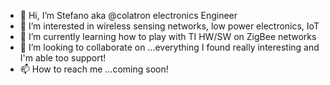- 👋 Hi, I’m Stefano aka @colatron electronics Engineer
- 👀 I’m interested in wireless sensing networks, low power electronics, IoT
- 🌱 I’m currently learning how to play with TI HW/SW on ZigBee networks 
- 💞️ I’m looking to collaborate on ...everything I found really interesting and I'm able too support!
- 📫 How to reach me ...coming soon!

<!---
colatron/colatron is a ✨ special ✨ repository because its `README.md` (this file) appears on your GitHub profile.
You can click the Preview link to take a look at your changes.
--->
